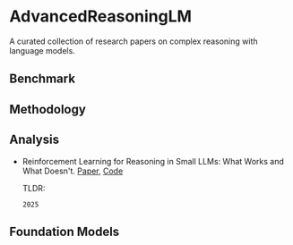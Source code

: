 <!--
 * @Author: Zhenyu Wu
 * @Date: 2025-04-29 08:41:02
 * @LastEditTime: 2025-04-29 08:56:58
-->
# AdvancedReasoningLM
A curated collection of research papers on complex reasoning with language models.

## Benchmark

## Methodology

## Analysis
 - Reinforcement Learning for Reasoning in Small LLMs: What Works and What Doesn't. [Paper](https://arxiv.org/pdf/2503.16219), [Code](https://github.com/knoveleng/open-rs) 
 
    TLDR: 

    `2025`

## Foundation Models
